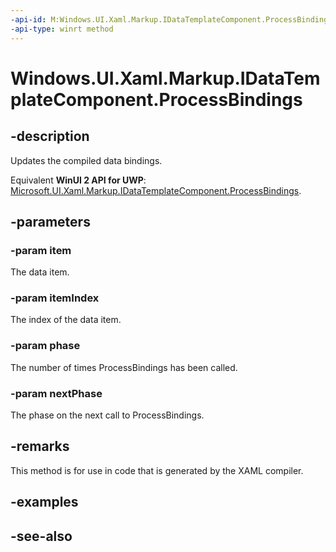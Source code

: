 ```yaml
---
-api-id: M:Windows.UI.Xaml.Markup.IDataTemplateComponent.ProcessBindings(System.Object,System.Int32,System.Int32,System.Int32@)
-api-type: winrt method
---
```


<!-- Method syntax
public void ProcessBindings(System.Object item, System.Int32 itemIndex, System.Int32 phase, System.Int32 nextPhase)
-->

# Windows.UI.Xaml.Markup.IDataTemplateComponent.ProcessBindings

## -description
Updates the compiled data bindings.

Equivalent **WinUI 2 API for UWP**: [Microsoft.UI.Xaml.Markup.IDataTemplateComponent.ProcessBindings](/windows/winui/api/microsoft.ui.xaml.markup.idatatemplatecomponent.processbindings).

## -parameters
### -param item
The data item.

### -param itemIndex
The index of the data item.

### -param phase
The number of times ProcessBindings has been called.

### -param nextPhase
The phase on the next call to ProcessBindings.

## -remarks
This method is for use in code that is generated by the XAML compiler.

## -examples

## -see-also
